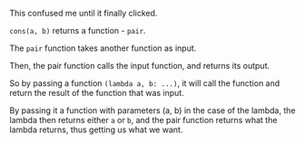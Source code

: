 This confused me until it finally clicked.

`cons(a, b)` returns a function - `pair`.

The `pair` function takes another function as input.

Then, the pair function calls the input function, and returns its output.

So by passing a function `(lambda a, b: ...)`, it will call the function and return the result of the function that was input.

By passing it a function with parameters (a, b) in the case of the lambda, the lambda then returns either `a` or `b`, and the pair function returns what the lambda returns, thus getting us what we want.
